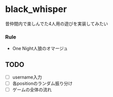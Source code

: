 # black_whisper
昔仲間内で楽しんでた4人用の遊びを実装してみたい

### Rule
- One Night人狼のオマージュ


## TODO
- [ ] username入力
- [ ] 各positionのランダム振り分け
- [ ] ゲームの全体の流れ

